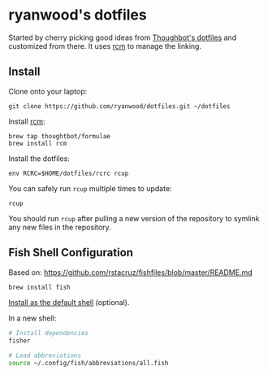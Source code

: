 ryanwood's dotfiles
===================

Started by cherry picking good ideas from [Thoughbot's dotfiles](https://github.com/thoughtbot/dotfiles) and customized from there. It uses [rcm](https://github.com/thoughtbot/rcm) to manage the linking.

Install
-------

Clone onto your laptop:

    git clone https://github.com/ryanwood/dotfiles.git ~/dotfiles

Install [rcm](https://github.com/thoughtbot/rcm):

    brew tap thoughtbot/formulae
    brew install rcm

Install the dotfiles:

    env RCRC=$HOME/dotfiles/rcrc rcup

You can safely run `rcup` multiple times to update:

    rcup

You should run `rcup` after pulling a new version of the repository to symlink
any new files in the repository.

Fish Shell Configuration
------------------------

Based on: https://github.com/rstacruz/fishfiles/blob/master/README.md

```bash
brew install fish
```

[Install as the default shell](https://fishshell.com/docs/current/index.html#default-shell) (optional).

In a new shell:

```bash
# Install dependencies
fisher

# Load abbreviations
source ~/.config/fish/abbreviations/all.fish
```
